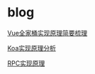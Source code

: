 # blog

[Vue全家桶实现原理简要梳理](https://github.com/tsy77/blog/issues/1)

[Koa实现原理分析](https://github.com/tsy77/blog/issues/2)

[RPC实现原理](https://github.com/tsy77/blog/issues/3)